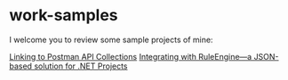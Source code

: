 # work-samples

I welcome you to review some sample projects of mine:

[Linking to Postman API Collections](https://github.com/jasongannon/work-samples/blob/main/linking-to-postman.md)
[Integrating with RuleEngine—a JSON-based solution for .NET Projects](https://github.com/jasongannon/work-samples/blob/main/rulesengine.md)
